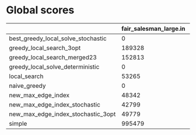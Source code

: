 # Global scores 

| | fair_salesman_large.in | fair_salesman_small.in | not_regular_only_large.in | not_regular_only_small.in | one_cicle_large.in | one_cicle_small.in | public3.in | regular_large.in | regular_small.in | whirl_large.in | whirl_small.in |
| --- | --- | --- | --- | --- | --- | --- | --- | --- | --- | --- | --- |
| best_greedy_local_solve_stochastic|  0 |  11956 |  0 |  29783 |  0 |  13672 |  46958 |  0 |  29688 |  0 |  36882 |
| greedy_local_search_3opt|  189328 |  11956 |  666549 |  29783 |  1.05781e+06 |  13672 |  70115 |  476164 |  26210 |  908710 |  36882 |
| greedy_local_search_merged23|  152813 |  11956 |  659739 |  29783 |  1.05781e+06 |  13672 |  61289 |  394301 |  26210 |  908710 |  36882 |
| greedy_local_solve_deterministic|  0 |  11956 |  0 |  29783 |  0 |  13672 |  49452 |  0 |  26210 |  0 |  36882 |
| local_search|  53265 |  11956 |  0 |  29783 |  1.05781e+06 |  13672 |  48464 |  159542 |  26210 |  910891 |  36882 |
| naive_greedy|  0 |  11956 |  0 |  29783 |  0 |  13672 |  80197 |  0 |  26210 |  0 |  36882 |
| new_max_edge_index|  48342 |  11956 |  -1 |  29783 |  1.05781e+06 |  13672 |  46248 |  111447 |  26210 |  910035 |  36882 |
| new_max_edge_index_stochastic|  42799 |  11956 |  -1 |  29783 |  1.05781e+06 |  13672 |  45224 |  111447 |  26210 |  910035 |  36882 |
| new_max_edge_index_stochastic_3opt|  49779 |  11956 |  -1 |  29783 |  1.05781e+06 |  13672 |  46475 |  111447 |  26210 |  910035 |  36882 |
| simple|  995479 |  11956 |  -1 |  29783 |  1.05781e+06 |  13672 |  91679 |  1.28935e+06 |  26210 |  907140 |  36882 |
